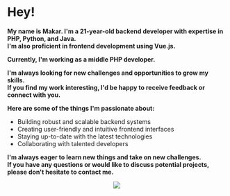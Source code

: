 # Hey!
**My name is Makar. I'm a 21-year-old backend developer with expertise in PHP, Python, and Java.\
I'm also proficient in frontend development using Vue.js.**

**Currently, I'm working as a middle PHP developer.**

**I'm always looking for new challenges and opportunities to grow my skills.\
If you find my work interesting, I'd be happy to receive feedback or connect with you.**

**Here are some of the things I'm passionate about:**

* Building robust and scalable backend systems
* Creating user-friendly and intuitive frontend interfaces
* Staying up-to-date with the latest technologies
* Collaborating with talented developers

**I'm always eager to learn new things and take on new challenges.\
If you have any questions or would like to discuss potential projects, please don't hesitate to contact me.**

<p align="center">
  <img src="http://github-readme-streak-stats.herokuapp.com?user=MakarMS&theme=dark&hide_border=true&date_format=j%20M%5B%20Y%5D">
</p>
